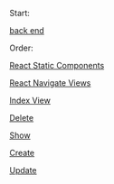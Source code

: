 Start:

[back end](./readmes/back_end.md)


Order:

[React Static Components](./readmes/react_static_components.md)

[React Navigate Views](./readmes/react_navigate_views.md)

[Index View](./readmes/index.md)

[Delete](./readmes/delete.md)

[Show](./readmes/show.md)

[Create](./readmes/create.md)

[Update](./readmes/update.md)
